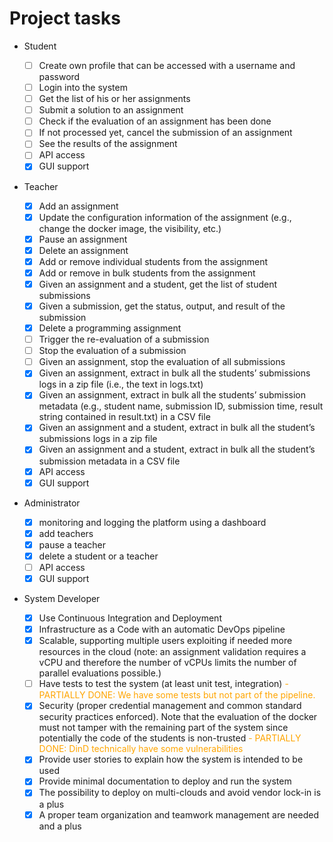 Project tasks
===

* Student

  - [ ] Create own profile that can be accessed with a username and password
  - [ ] Login into the system
  - [ ] Get the list of his or her assignments
  - [ ] Submit a solution to an assignment
  - [ ] Check if the evaluation of an assignment has been done
  - [ ] If not processed yet, cancel the submission of an assignment
  - [ ] See the results of the assignment
  - [ ] API access 
  - [x] GUI support

* Teacher

  - [x] Add an assignment
  - [x] Update the configuration information of the assignment (e.g., change the docker image, the visibility, etc.)
  - [x] Pause an assignment
  - [x] Delete an assignment
  - [x] Add or remove individual students from the assignment
  - [x] Add or remove in bulk students from the assignment
  - [x] Given an assignment and a student, get the list of student submissions
  - [x] Given a submission, get the status, output, and result of the submission
  - [x] Delete a programming assignment
  - [ ] Trigger the re-evaluation of a submission
  - [ ] Stop the evaluation of a submission
  - [ ] Given an assignment, stop the evaluation of all submissions
  - [x] Given an assignment, extract in bulk all the students’ submissions logs in a zip file (i.e., the text in logs.txt)
  - [x] Given an assignment, extract in bulk all the students’ submission metadata (e.g., student name, submission ID, submission time, result string contained in result.txt) in a CSV file
  - [x] Given an assignment and a student, extract in bulk all the student’s submissions logs in a zip file
  - [x] Given an assignment and a student, extract in bulk all the student’s submission metadata in a CSV file
  - [x] API access 
  - [x] GUI support

* Administrator

  - [x] monitoring and logging the platform using a dashboard
  - [x] add teachers
  - [x] pause a teacher
  - [x] delete a student or a teacher
  - [ ] API access 
  - [x] GUI support

* System Developer

  - [x] Use Continuous Integration and Deployment
  - [x] Infrastructure as a Code with an automatic DevOps pipeline
  - [x] Scalable, supporting multiple users exploiting if needed more resources in the cloud (note: an assignment validation requires a vCPU and therefore the number of vCPUs limits the number of parallel evaluations possible.)
  - [ ] Have tests to test the system (at least unit test, integration) <span style="color:orange">- PARTIALLY DONE: We have some tests but not part of the pipeline.</span>
  - [x] Security (proper credential management and common standard security practices enforced). Note that the evaluation of the docker must not tamper with the remaining part of the system since potentially the code of the students is non-trusted <span style="color:orange">- PARTIALLY DONE: DinD technically have some vulnerabilities</span>
  - [x] Provide user stories to explain how the system is intended to be used
  - [x] Provide minimal documentation to deploy and run the system
  - [x] The possibility to deploy on multi-clouds and avoid vendor lock-in is a plus
  - [x] A proper team organization and teamwork management are needed and a plus